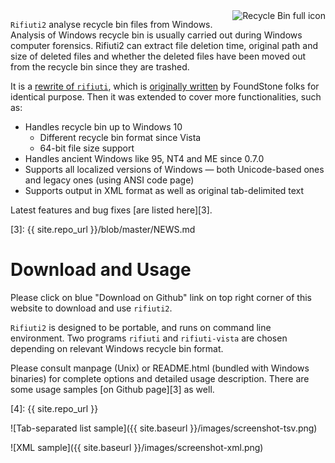 ---
---

<img alt="Recycle Bin full icon" style="border:0; float:right" src="{{ site.baseurl }}/images/rbin.png" />

`Rifiuti2` analyse recycle bin files from Windows. Analysis of
Windows recycle bin is usually carried out during Windows computer
forensics. Rifiuti2 can extract file deletion time, original
path and size of deleted files and whether the deleted files have
been moved out from the recycle bin since they are trashed.

It is a [rewrite of `rifiuti`][1], which is [originally written][2]
by FoundStone folks for identical purpose. Then it was extended to
cover more functionalities, such as:

* Handles recycle bin up to Windows 10
  * Different recycle bin format since Vista
  * 64-bit file size support
* Handles ancient Windows like 95, NT4 and ME since 0.7.0
* Supports all localized versions of Windows &mdash; both Unicode-based
  ones and legacy ones (using ANSI code page)
* Supports output in XML format as well as original tab-delimited text

Latest features and bug fixes [are listed here][3].

[1]: history.html
[2]: https://web.archive.org/web/20101121070625/http://www.foundstone.com/us/resources/proddesc/rifiuti.htm
[3]: {{ site.repo_url }}/blob/master/NEWS.md

# Download and Usage

Please click on blue "Download on Github" link on top right corner of this
website to download and use `rifiuti2`.

`Rifiuti2` is designed to be portable, and runs on command line environment.
Two programs `rifiuti` and `rifiuti-vista` are chosen depending on relevant
Windows recycle bin format.

Please consult manpage (Unix) or README.html (bundled with Windows binaries)
for complete options and detailed usage description. There are some
usage samples [on Github page][3] as well.

[4]: {{ site.repo_url }}

![Tab-separated list sample]({{ site.baseurl }}/images/screenshot-tsv.png)

![XML sample]({{ site.baseurl }}/images/screenshot-xml.png)

